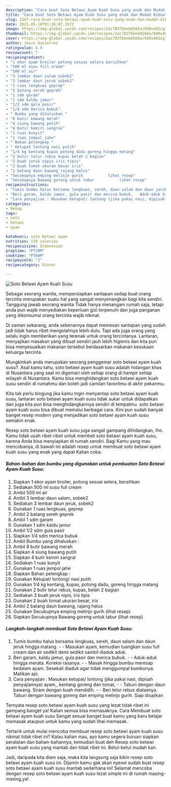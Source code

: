 ```yaml
---
description: "Cara buat Soto Betawi Ayam Kuah Susu yang enak dan Mudah Dibuat"
title: "Cara buat Soto Betawi Ayam Kuah Susu yang enak dan Mudah Dibuat"
slug: 1287-cara-buat-soto-betawi-ayam-kuah-susu-yang-enak-dan-mudah-dibuat
date: 2021-05-18T01:26:07.357Z
image: https://img-global.cpcdn.com/recipes/2ac7037bbeb8566a/680x482cq70/soto-betawi-ayam-kuah-susu-foto-resep-utama.jpg
thumbnail: https://img-global.cpcdn.com/recipes/2ac7037bbeb8566a/680x482cq70/soto-betawi-ayam-kuah-susu-foto-resep-utama.jpg
cover: https://img-global.cpcdn.com/recipes/2ac7037bbeb8566a/680x482cq70/soto-betawi-ayam-kuah-susu-foto-resep-utama.jpg
author: Jesus Gutierrez
ratingvalue: 4.9
reviewcount: 7
recipeingredient:
- "1 ekor ayam broiler potong sesuai selera bersihkan"
- "500 ml susu full cream"
- "500 ml air"
- "3 lembar daun salam sobek2"
- "3 lembar daun jeruk sobek2"
- "1 ruas lengkuas geprep"
- "2 batang sereh geprek"
- "1 sdm garam"
- "1 sdm kaldu jamur"
- "1/2 sdm gula pasir"
- "1/4 sdm merica bubuk"
- " Bumbu yang dihaluskan "
- "8 butir bawang merah"
- "4 siung bawang putih"
- "4 butir kemiri sangrai"
- "1 ruas kunyit"
- "1 ruas jempol jahe"
- " Bahan pelengkap "
- " Ketupat lontong nasi putih"
- "1/4 kg kentang kupas potong dadu goreng hingga matang"
- "2 butir telur rebus kupas belah 2 bagian"
- "3 buah jeruk nipis iris tipis"
- "2 buah tomat ukuran besar iris"
- "2 batang daun bawang rajang halus"
- "Secukupnya emping melinjo gurih           lihat resep"
- "Secukupnya Bawang goreng untuk tabur           lihat resep"
recipeinstructions:
- "Tumis bumbu halus bersama lengkuas, sereh, daun salam dan daun jeruk hingga matang.   Masukan ayam, kemudian tuangkan susu full cream dan air sedikit demi sedikit sambil diaduk aduk."
- "Beri garam, kaldu jamur, gula pasir dan merica bubuk.   Aduk-aduk hingga merata. Koreksi rasanya.  Masak hingga bumbu meresap kedalam ayam. Sesekali diaduk agar tidak menggumpal bumbunya. Matikan api."
- "Cara penyajian : Masukan ketupat/ lontong (jika pakai nasi, dipisah penyajiannya) ayam,, kentang goreng dan tomat,   Taburi dengan daun bawang. Siram dengan kuah mendidih.   Beri telur rebus diatasnya. Taburi dengan bawang goreng dan emping melinjo gurih. Siap disajikan"
categories:
- Resep
tags:
- soto
- betawi
- ayam

katakunci: soto betawi ayam 
nutrition: 119 calories
recipecuisine: Indonesian
preptime: "PT20M"
cooktime: "PT60M"
recipeyield: "1"
recipecategory: Dinner

---
```



![Soto Betawi Ayam Kuah Susu](https://img-global.cpcdn.com/recipes/2ac7037bbeb8566a/680x482cq70/soto-betawi-ayam-kuah-susu-foto-resep-utama.jpg)

Sebagai seorang wanita, mempersiapkan santapan sedap buat orang tercinta merupakan suatu hal yang sangat menyenangkan bagi kita sendiri. Tanggung jawab seorang  wanita Tidak hanya menangani rumah saja, tetapi anda pun wajib menyediakan keperluan gizi terpenuhi dan juga panganan yang dikonsumsi orang tercinta wajib nikmat.

Di zaman  sekarang, anda sebenarnya dapat memesan santapan yang sudah jadi tidak harus ribet mengolahnya lebih dulu. Tapi ada juga orang yang selalu ingin memberikan yang terenak untuk orang tercintanya. Lantaran, menyajikan masakan yang dibuat sendiri jauh lebih higienis dan kita pun bisa menyesuaikan makanan tersebut berdasarkan makanan kesukaan keluarga tercinta. 



Mungkinkah anda merupakan seorang penggemar soto betawi ayam kuah susu?. Asal kamu tahu, soto betawi ayam kuah susu adalah hidangan khas di Nusantara yang saat ini digemari oleh setiap orang di hampir setiap wilayah di Nusantara. Kamu bisa menghidangkan soto betawi ayam kuah susu sendiri di rumahmu dan boleh jadi camilan favoritmu di akhir pekanmu.

Kita tak perlu bingung jika kamu ingin menyantap soto betawi ayam kuah susu, lantaran soto betawi ayam kuah susu tidak sukar untuk didapatkan dan juga kita pun bisa menghidangkannya sendiri di tempatmu. soto betawi ayam kuah susu bisa dibuat memalui berbagai cara. Kini pun sudah banyak banget resep modern yang menjadikan soto betawi ayam kuah susu semakin enak.

Resep soto betawi ayam kuah susu juga sangat gampang dihidangkan, lho. Kamu tidak usah ribet-ribet untuk membeli soto betawi ayam kuah susu, karena Anda bisa menyiapkan di rumah sendiri. Bagi Kamu yang mau mencobanya, di bawah ini adalah resep untuk membuat soto betawi ayam kuah susu yang enak yang dapat Kalian coba.

<!--inarticleads1-->

##### Bahan-bahan dan bumbu yang digunakan untuk pembuatan Soto Betawi Ayam Kuah Susu:

1. Siapkan 1 ekor ayam broiler, potong sesuai selera, bersihkan
1. Sediakan 500 ml susu full cream
1. Ambil 500 ml air
1. Ambil 3 lembar daun salam, sobek2
1. Sediakan 3 lembar daun jeruk, sobek2
1. Gunakan 1 ruas lengkuas, geprep
1. Ambil 2 batang sereh geprek
1. Ambil 1 sdm garam
1. Gunakan 1 sdm kaldu jamur
1. Ambil 1/2 sdm gula pasir
1. Siapkan 1/4 sdm merica bubuk
1. Ambil  Bumbu yang dihaluskan :
1. Ambil 8 butir bawang merah
1. Siapkan 4 siung bawang putih
1. Siapkan 4 butir kemiri sangrai
1. Sediakan 1 ruas kunyit
1. Gunakan 1 ruas jempol jahe
1. Siapkan  Bahan pelengkap :
1. Gunakan  Ketupat/ lontong/ nasi putih
1. Gunakan 1/4 kg kentang, kupas, potong dadu, goreng hingga matang
1. Gunakan 2 butir telur rebus, kupas, belah 2 bagian
1. Sediakan 3 buah jeruk nipis, iris tipis
1. Gunakan 2 buah tomat ukuran besar, iris
1. Ambil 2 batang daun bawang, rajang halus
1. Gunakan Secukupnya emping melinjo gurih           (lihat resep)
1. Siapkan Secukupnya Bawang goreng untuk tabur           (lihat resep)




<!--inarticleads2-->

##### Langkah-langkah membuat Soto Betawi Ayam Kuah Susu:

1. Tumis bumbu halus bersama lengkuas, sereh, daun salam dan daun jeruk hingga matang.  -  - Masukan ayam, kemudian tuangkan susu full cream dan air sedikit demi sedikit sambil diaduk aduk.
1. Beri garam, kaldu jamur, gula pasir dan merica bubuk.  -  - Aduk-aduk hingga merata. Koreksi rasanya. -  - Masak hingga bumbu meresap kedalam ayam. Sesekali diaduk agar tidak menggumpal bumbunya. Matikan api.
1. Cara penyajian : Masukan ketupat/ lontong (jika pakai nasi, dipisah penyajiannya) ayam,, kentang goreng dan tomat,  -  - Taburi dengan daun bawang. Siram dengan kuah mendidih.  -  - Beri telur rebus diatasnya. Taburi dengan bawang goreng dan emping melinjo gurih. Siap disajikan




Ternyata resep soto betawi ayam kuah susu yang lezat tidak ribet ini gampang banget ya! Kalian semua bisa memasaknya. Cara Membuat soto betawi ayam kuah susu Sangat sesuai banget buat kamu yang baru belajar memasak ataupun untuk kamu yang sudah lihai memasak.

Tertarik untuk mulai mencoba membuat resep soto betawi ayam kuah susu nikmat tidak ribet ini? Kalau kalian mau, ayo kamu segera buruan siapkan peralatan dan bahan-bahannya, kemudian buat deh Resep soto betawi ayam kuah susu yang mantab dan tidak ribet ini. Betul-betul mudah kan. 

Jadi, daripada kita diam saja, maka kita langsung saja bikin resep soto betawi ayam kuah susu ini. Dijamin kamu gak akan nyesel sudah buat resep soto betawi ayam kuah susu mantab sederhana ini! Selamat mencoba dengan resep soto betawi ayam kuah susu lezat simple ini di rumah masing-masing,ya!.

